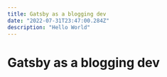 ```yaml
---
title: Gatsby as a blogging dev
date: "2022-07-31T23:47:00.284Z"
description: "Hello World"
---
```


# Gatsby as a blogging dev
